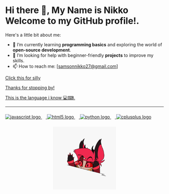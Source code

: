 <h1 align="left">Hi there 👋, My Name is Nikko Welcome to my GitHub profile!.</h1>


Here's a little bit about me:

- 🌱 I’m currently learning **programming basics** and exploring the world of **open-source development**.
- 🤔 I’m looking for help with beginner-friendly **projects** to improve my skills.
- 📫 How to reach me: [samsonnikko27@gmail.com]

<a href="https://youtu.be/dQw4w9WgXcQ?si=uGjr_FII0vJbOCIp">Click this for silly</button>


Thanks for stopping by! 

This is the language i know 💻⌨.
_________________________________________________________________________________________________________________________________________

###

<div align="left">
  <img src="https://cdn.jsdelivr.net/gh/devicons/devicon/icons/javascript/javascript-original.svg" height="40" alt="javascript logo"  />
  <img width="12" />
  <img src="https://cdn.jsdelivr.net/gh/devicons/devicon/icons/html5/html5-original.svg" height="40" alt="html5 logo"  />
  <img width="12" />
  <img src="https://cdn.jsdelivr.net/gh/devicons/devicon/icons/python/python-original.svg" height="40" alt="python logo"  />
  <img width="12" />
  <img src="https://cdn.jsdelivr.net/gh/devicons/devicon/icons/cplusplus/cplusplus-original.svg" height="40" alt="cplusplus logo"  />
</div>

###

<div align="center">
  <img height="200" src="https://github.com/NikkoSamson21/NikkoSamson21/blob/main/dhs67xp-15e3e9bb-4380-4b24-b58c-3a4bf198a282.gif"  />
</div>

###
